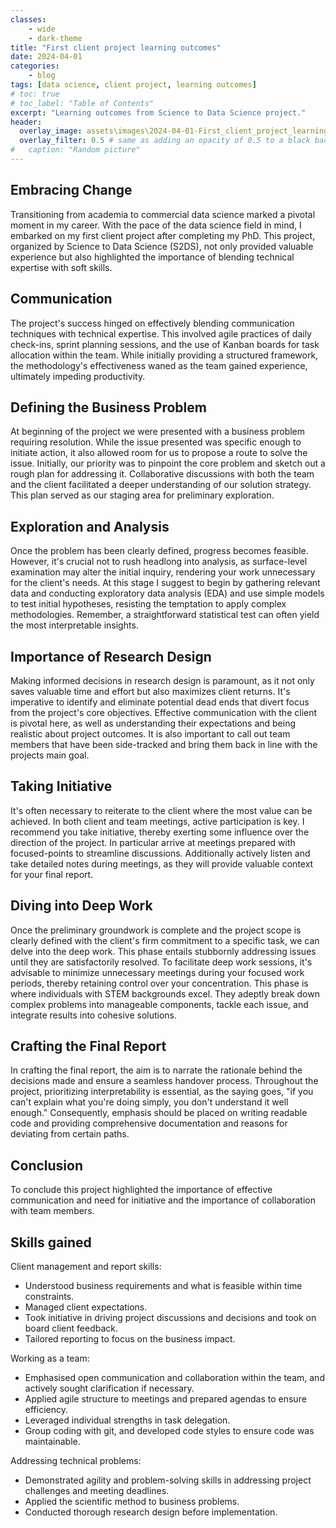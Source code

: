 ```yaml
---
classes: 
    - wide
    - dark-theme
title: "First client project learning outcomes"
date: 2024-04-01
categories: 
    - blog
tags: [data science, client project, learning outcomes]
# toc: true
# toc_label: "Table of Contents"
excerpt: "Learning outcomes from Science to Data Science project."
header:
  overlay_image: assets\images\2024-04-01-First_client_project_learning_outcomes\Designer (1).jpeg
  overlay_filter: 0.5 # same as adding an opacity of 0.5 to a black background
#   caption: "Random picture"
---
```



## Embracing Change

Transitioning from academia to commercial data science marked a pivotal moment in my career. With the pace of the data science field in mind, I embarked on my first client project after completing my PhD. This project, organized by Science to Data Science (S2DS), not only provided valuable experience but also highlighted the importance of blending technical expertise with soft skills.

## Communication

The project's success hinged on effectively blending communication techniques with technical expertise. This involved agile practices of daily check-ins, sprint planning sessions, and the use of Kanban boards for task allocation within the team. While initially providing a structured framework, the methodology's effectiveness waned as the team gained experience, ultimately impeding productivity.
## Defining the Business Problem

At beginning of the project  we were presented with a business problem requiring resolution. While the issue presented was specific enough to initiate action, it also allowed room for us to propose a route to solve the issue.  Initially, our priority was to pinpoint the core problem and sketch out a rough plan for addressing it. Collaborative discussions with both the team and the client facilitated a deeper understanding of our solution strategy. This plan served as our staging area for preliminary exploration.
## Exploration and Analysis

Once the problem has been clearly defined, progress becomes feasible. However, it's crucial not to rush headlong into analysis, as surface-level examination may alter the initial inquiry, rendering your work unnecessary for the client's needs. At this stage I suggest to begin by gathering relevant data and conducting exploratory data analysis (EDA) and use simple models to test initial hypotheses, resisting the temptation to apply complex methodologies. Remember, a straightforward statistical test can often yield the most interpretable insights.
## Importance of Research Design

Making informed decisions in research design is paramount, as it not only saves valuable time and effort but also maximizes client returns. It's imperative to identify and eliminate potential dead ends that divert focus from the project's core objectives. Effective communication with the client is pivotal here, as well as understanding their expectations and being realistic about project outcomes. It is also important to call out team members that have been side-tracked and bring them back in line with the projects main goal.
## Taking Initiative

It's often necessary to reiterate to the client where the most value can be achieved. In both client and team meetings, active participation is key. I recommend you take initiative, thereby exerting some influence over the direction of the project. In particular arrive at meetings prepared with focused-points to streamline discussions. Additionally actively listen and take detailed notes during meetings, as they will provide valuable context for your final report.
## Diving into Deep Work

Once the preliminary groundwork is complete and the project scope is clearly defined with the client's firm commitment to a specific task, we can delve into the deep work. This phase entails stubbornly addressing issues until they are satisfactorily resolved. To facilitate deep work sessions, it's advisable to minimize unnecessary meetings during your focused work periods, thereby retaining control over your concentration. This phase is where individuals with STEM backgrounds excel. They adeptly break down complex problems into manageable components,  tackle each issue, and integrate results into cohesive solutions.
## Crafting the Final Report

In crafting the final report, the aim is to narrate the rationale behind the decisions made and ensure a seamless handover process. Throughout the project, prioritizing interpretability is essential, as the saying goes, "if you can't explain what you're doing simply, you don't understand it well enough." Consequently, emphasis should be placed on writing readable code and providing comprehensive documentation and reasons for deviating from certain paths.
## Conclusion

To conclude this project highlighted the importance of effective communication and need for initiative and the importance of collaboration with team members.
## Skills gained

Client management and report skills:
- Understood business requirements and what is feasible within time constraints.
- Managed client expectations.
- Took initiative in driving project discussions and decisions and took on board client feedback.
- Tailored reporting to focus on the business impact.

Working as a team:
- Emphasised open communication and collaboration within the team, and actively sought clarification if necessary.
- Applied agile structure to meetings and prepared agendas to ensure efficiency.
- Leveraged individual strengths in task delegation.
- Group coding with git, and developed code styles to ensure code was maintainable.

Addressing technical problems:
- Demonstrated agility and problem-solving skills in addressing project challenges and meeting deadlines.
- Applied the scientific method to business problems.
- Conducted thorough research design before implementation.